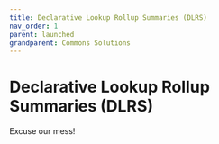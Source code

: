 ```yaml
---
title: Declarative Lookup Rollup Summaries (DLRS)
nav_order: 1
parent: launched
grandparent: Commons Solutions
---
```


# Declarative Lookup Rollup Summaries (DLRS)

Excuse our mess!
